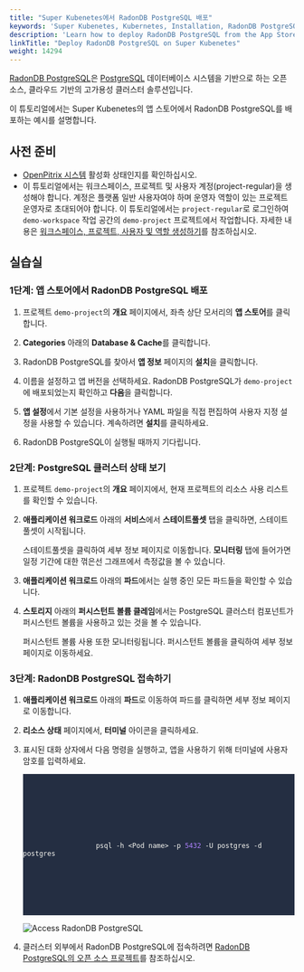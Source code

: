 ```yaml
---
title: "Super Kubenetes에서 RadonDB PostgreSQL 배포"
keywords: 'Super Kubenetes, Kubernetes, Installation, RadonDB PostgreSQL'
description: 'Learn how to deploy RadonDB PostgreSQL from the App Store of Super Kubenetes and access its service.'
linkTitle: "Deploy RadonDB PostgreSQL on Super Kubenetes"
weight: 14294
---
```


[RadonDB PostgreSQL](https://github.com/radondb/radondb-postgresql-kubernetes)은 [PostgreSQL](https://postgresql.org) 데이터베이스 시스템을 기반으로 하는 오픈 소스, 클라우드 기반의 고가용성 클러스터 솔루션입니다. 

이 튜토리얼에서는 Super Kubenetes의 앱 스토어에서 RadonDB PostgreSQL를 배포하는 예시를 설명합니다.

## 사전 준비

- [OpenPitrix 시스템](../../../pluggable-components/app-store/) 활성화 상태인지를 확인하십시오.
- 이 튜토리얼에서는 워크스페이스, 프로젝트 및 사용자 계정(project-regular)을 생성해야 합니다. 계정은 플랫폼 일반 사용자여야 하며 운영자 역할이 있는 프로젝트 운영자로 초대되어야 합니다. 이 튜토리얼에서는 `project-regular`로 로그인하여 `demo-workspace` 작업 공간의 `demo-project` 프로젝트에서 작업합니다. 자세한 내용은 [워크스페이스, 프로젝트, 사용자 및 역할 생성하기](../../../quick-start/create-workspace-and-project/)를 참조하십시오.

## 실습실

### 1단계: 앱 스토어에서 RadonDB PostgreSQL 배포

1. 프로젝트 `demo-project`의 **개요** 페이지에서, 좌측 상단 모서리의 **앱 스토어**를 클릭합니다.

2. **Categories** 아래의 **Database & Cache**를 클릭합니다.

3. RadonDB PostgreSQL를 찾아서 **앱 정보** 페이지의 **설치**을 클릭합니다.

4. 이름을 설정하고 앱 버전을 선택하세요. RadonDB PostgreSQL가 `demo-project`에 배포되었는지 확인하고 **다음**을 클릭합니다.

5. **앱 설정**에서 기본 설정을 사용하거나 YAML 파일을 직접 편집하여 사용자 지정 설정을 사용할 수 있습니다. 계속하려면 **설치**를 클릭하세요. 

6. RadonDB PostgreSQL이 실행될 때까지 기다립니다.

### 2단계: PostgreSQL 클러스터 상태 보기

1. 프로젝트 `demo-project`의 **개요** 페이지에서, 현재 프로젝트의 리소스 사용 리스트를 확인할 수 있습니다.

2. **애플리케이션 워크로드** 아래의 **서비스**에서 **스테이트풀셋** 탭을 클릭하면, 스테이트풀셋이 시작됩니다.

   스테이트풀셋을 클릭하여 세부 정보 페이지로 이동합니다. **모니터링** 탭에 들어가면 일정 기간에 대한 꺾은선 그래프에서 측정값을 볼 수 있습니다.

3. **애플리케이션 워크로드** 아래의 **파드**에서는 실행 중인 모든 파드들을 확인할 수 있습니다.

4. **스토리지** 아래의 **퍼시스턴트 볼륨 클레임**에서는 PostgreSQL 클러스터 컴포넌트가 퍼시스턴트 볼륨을 사용하고 있는 것을 볼 수 있습니다.

   퍼시스턴트 볼륨 사용 또한 모니터링됩니다. 퍼시스턴트 볼륨을 클릭하여 세부 정보 페이지로 이동하세요.

### 3단계: RadonDB PostgreSQL 접속하기

1. **애플리케이션 워크로드** 아래의 **파드**로 이동하여 파드를 클릭하면 세부 정보 페이지로 이동합니다.

2. **리소스 상태** 페이지에서, **터미널** 아이콘을 클릭하세요.

3. 표시된 대화 상자에서 다음 명령을 실행하고, 앱을 사용하기 위해 터미널에 사용자 암호를 입력하세요.

   <article className="highlight">
      <pre style="color: rgb(248, 248, 242); background: rgb(36, 46, 66); tab-size: 4;">
         <div className="copy-code-button" title="Copy Code"></div>
         <div className="code-over-div">
            <code>
               <p>
                     psql -h &lt;Pod name&gt; -p <span style="color:#ae81ff">5432</span> -U postgres -d postgres
               </p>
            </code>
         </div>
      </pre>
   </article>

   ![Access RadonDB PostgreSQL](/dist/assets/docs/v3.3/appstore/built-in-apps/radondb-postgresql-app/radondb-postgresql-service-terminal.png)

4. 클러스터 외부에서 RadonDB PostgreSQL에 접속하려면 [RadonDB PostgreSQL의 오픈 소스 프로젝트](https://github.com/radondb/radondb-postgresql-kubernetes)를 참조하십시오.
